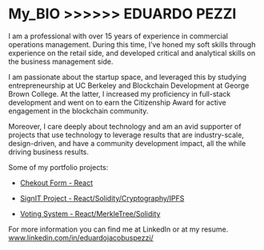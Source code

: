 # My_BIO >>>>>> EDUARDO PEZZI

I am a professional with over 15 years of experience in commercial operations management. During this time, I’ve honed my soft skills through experience on the retail side, and developed critical and analytical skills on the business management side. 

I am passionate about the startup space, and leveraged this by studying entrepreneurship at UC Berkeley and Blockchain Development at George Brown College. At the latter, I increased my proficiency in full-stack development and went on to earn the Citizenship Award for active engagement in the blockchain community. 

Moreover, I care deeply about technology and am an avid supporter of projects that use technology to leverage results that are industry-scale, design-driven, and have a community development impact, all the while driving business results.

Some of my portfolio projects:

* [Chekout Form - React](./Chekout_Form.pdf)
 
* [SignIT Project - React/Solidity/Cryptography/IPFS](./SignIT.pdf)

* [Voting System - React/MerkleTree/Solidity](./Voting_System(MerkleTree).pdf)


For more information you can find me at LinkedIn or at my resume.
www.linkedin.com/in/eduardojacobuspezzi/

